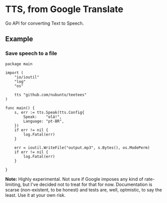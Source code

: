 # TTS, from Google Translate

Go API for converting Text to Speech.

## Example

### Save speech to a file

```
package main

import (
	"io/ioutil"
	"log"
	"os"

	tts "github.com/nubunto/teetees"
)

func main() {
	s, err := tts.Speak(tts.Config{
		Speak:    "olá!",
		Language: "pt-BR",
	})
	if err != nil {
		log.Fatal(err)
	}

	err = ioutil.WriteFile("output.mp3", s.Bytes(), os.ModePerm)
	if err != nil {
		log.Fatal(err)
	}

}
```

**Note:** Highly experimental. Not sure if Google imposes any kind of rate-limiting, but I've decided not to treat for that for now. Documentation is scarse (non-existent, to be honest) and tests are, well, optmistic, to say the least. Use it at your own risk.
